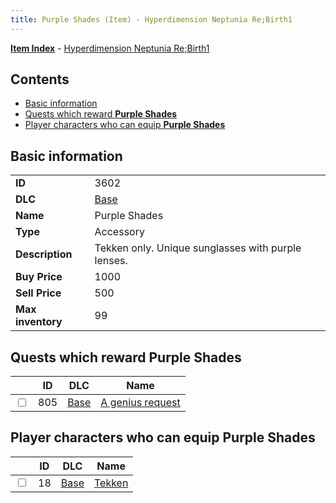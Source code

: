 ```yaml
---
title: Purple Shades (Item) - Hyperdimension Neptunia Re;Birth1
---
```


[**Item Index**](/neptunia/rb1/item/index.html) - [Hyperdimension Neptunia Re;Birth1](/neptunia/rb1)

## Contents

- [Basic information](#basic-information)
- [Quests which reward **Purple Shades**](#quests-which-reward-purple-shades)
- [Player characters who can equip **Purple Shades**](#player-characters-who-can-equip-purple-shades)

## Basic information

|   |   |
| -- | -- |
| **ID** | 3602 |
| **DLC** | [Base](/neptunia/rb1/dlc/1-base.html) |
| **Name** | Purple Shades |
| **Type** | Accessory |
| **Description** | Tekken only. Unique sunglasses with purple lenses. |
| **Buy Price** | 1000 |
| **Sell Price** | 500 |
| **Max inventory** | 99 |


## Quests which reward **Purple Shades**

|    | ID | DLC | Name |
| -- | -- | --- | ---- |
| <input type="checkbox" id="rb1-quest-1-805" class="trackbox" /> | 805 | [Base](/neptunia/rb1/dlc/1-base.html) | [A genius request](/neptunia/rb1/quest/1-805-a-genius-request.html) |


## Player characters who can equip **Purple Shades**

|    | ID | DLC | Name |
| -- | -- | --- | ---- |
| <input type="checkbox" id="rb1-player-1-18" class="trackbox" /> | 18 | [Base](/neptunia/rb1/dlc/1-base.html) | [Tekken](/neptunia/rb1/player/1-18-tekken.html) |
